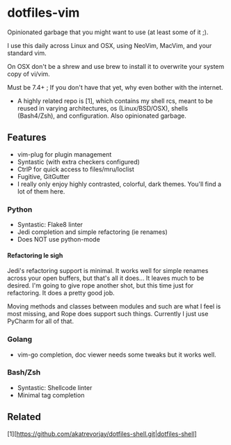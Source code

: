dotfiles-vim
============

Opinionated garbage that you might want to use (at least some of it ;).

I use this daily across Linux and OSX, using NeoVim, MacVim, and your standard vim.

On OSX don't be a shrew and use brew to install it to overwrite your system copy of vi/vim.

Must be 7.4+ ; If you don't have that yet, why even bother with the internet.

* A highly related repo is [1], which contains my shell rcs, meant to be reused in varying architectures, os (Linux/BSD/OSX), shells (Bash4/Zsh), and configuration. Also opinionated garbage.

Features
--------

- vim-plug for plugin management
- Syntastic (with extra checkers configured)
- CtrlP for quick access to files/mru/loclist
- Fugitive, GitGutter
- I really only enjoy highly contrasted, colorful, dark themes.
You'll find a lot of them here.

### Python
- Syntastic: Flake8 linter
- Jedi completion and simple refactoring (ie renames)
- Does NOT use python-mode

#### Refactoring le sigh

Jedi's refactoring support is minimal. It works well for simple renames across your open buffers, but that's all it does... It leaves much to be desired. I'm going to give rope another shot, but this time just for refactoring. It does a pretty good job.

Moving methods and classes between modules and such are what I feel is most missing, and Rope does support such things. Currently I just use PyCharm for all of that.

### Golang
- vim-go completion, doc viewer needs some tweaks but it works well.

### Bash/Zsh
- Syntastic: Shellcode linter
- Minimal tag completion


Related
-------

[1][https://github.com/akatrevorjay/dotfiles-shell.git|dotfiles-shell]

